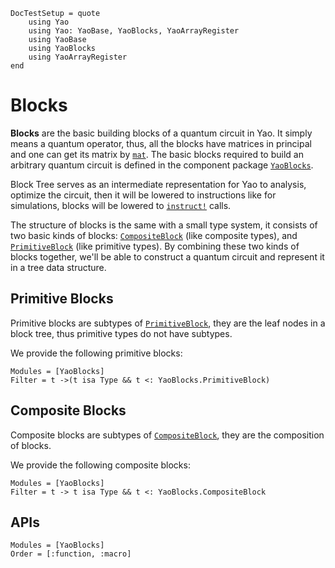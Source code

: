 ```@meta
DocTestSetup = quote
    using Yao
    using Yao: YaoBase, YaoBlocks, YaoArrayRegister
    using YaoBase
    using YaoBlocks
    using YaoArrayRegister
end
```

# Blocks

**Blocks** are the basic building blocks of a quantum circuit in Yao.
It simply means a quantum operator, thus, all the blocks have matrices in principal and one can get its matrix by [`mat`](@ref). The basic blocks required to build an arbitrary quantum circuit is defined in the component package [`YaoBlocks`](@ref).

Block Tree serves as an intermediate representation for Yao to analysis, optimize the circuit, then it will be lowered to instructions like for simulations, blocks will be lowered to [`instruct!`](@ref) calls.

The structure of blocks is the same with a small type system, it consists of two basic kinds of blocks: [`CompositeBlock`](@ref) (like composite types), and [`PrimitiveBlock`](@ref) (like primitive types). By combining these two kinds of blocks together, we'll be able to
construct a quantum circuit and represent it in a tree data structure.

## Primitive Blocks

Primitive blocks are subtypes of [`PrimitiveBlock`](@ref), they are the leaf nodes in a block tree, thus primitive types do not have subtypes.

We provide the following primitive blocks:

```@autodocs
Modules = [YaoBlocks]
Filter = t ->(t isa Type && t <: YaoBlocks.PrimitiveBlock)
```

## Composite Blocks

Composite blocks are subtypes of [`CompositeBlock`](@ref), they are the composition of blocks.

We provide the following composite blocks:

```@autodocs
Modules = [YaoBlocks]
Filter = t -> t isa Type && t <: YaoBlocks.CompositeBlock
```

## APIs

```@autodocs
Modules = [YaoBlocks]
Order = [:function, :macro]
```
